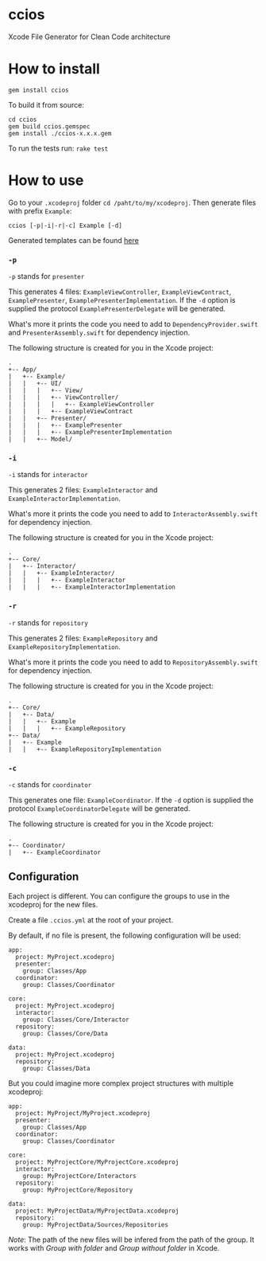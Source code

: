 # ccios
Xcode File Generator for Clean Code architecture

# How to install
```
gem install ccios
```

To build it from source:
```
cd ccios
gem build ccios.gemspec
gem install ./ccios-x.x.x.gem
```

To run the tests run:
```rake test```

# How to use

Go to your `.xcodeproj` folder `cd /paht/to/my/xcodeproj`.
Then generate files with prefix `Example`:

```
ccios [-p|-i|-r|-c] Example [-d]
```

Generated templates can be found [here](https://github.com/felginep/ccios/tree/master/lib/ccios/templates)

### `-p`
`-p` stands for `presenter`

This generates 4 files: `ExampleViewController`, `ExampleViewContract`, `ExamplePresenter`, `ExamplePresenterImplementation`. If the `-d` option is supplied the protocol `ExamplePresenterDelegate` will be generated.

What's more it prints the code you need to add to `DependencyProvider.swift` and `PresenterAssembly.swift` for dependency injection.

The following structure is created for you in the Xcode project:

```
.
+-- App/
|   +-- Example/
|   |   +-- UI/
|   |   |   +-- View/
|   |   |   +-- ViewController/
|   |   |   |   +-- ExampleViewController
|   |   |   +-- ExampleViewContract
|   |   +-- Presenter/
|   |   |   +-- ExamplePresenter
|   |   |   +-- ExamplePresenterImplementation
|   |   +-- Model/
```

### `-i`
`-i` stands for `interactor`

This generates 2 files: `ExampleInteractor` and `ExampleInteractorImplementation`.

What's more it prints the code you need to add to `InteractorAssembly.swift` for dependency injection.

The following structure is created for you in the Xcode project:

```
.
+-- Core/
|   +-- Interactor/
|   |   +-- ExampleInteractor/
|   |   |   +-- ExampleInteractor
|   |   |   +-- ExampleInteractorImplementation
```

### `-r`
`-r` stands for `repository`

This generates 2 files: `ExampleRepository` and `ExampleRepositoryImplementation`.

What's more it prints the code you need to add to `RepositoryAssembly.swift` for dependency injection.

The following structure is created for you in the Xcode project:

```
.
+-- Core/
|   +-- Data/
|   |   +-- Example
|   |   |   +-- ExampleRepository
+-- Data/
|   +-- Example
|   |   +-- ExampleRepositoryImplementation
```

### `-c`
`-c` stands for `coordinator`

This generates one file: `ExampleCoordinator`. If the `-d` option is supplied the protocol `ExampleCoordinatorDelegate` will be generated.

The following structure is created for you in the Xcode project:

```
.
+-- Coordinator/
|   +-- ExampleCoordinator
```

## Configuration


Each project is different. You can configure the groups to use in the xcodeproj for the new files.

Create a file `.ccios.yml` at the root of your project.

By default, if no file is present, the following configuration will be used:
```
app:
  project: MyProject.xcodeproj
  presenter:
    group: Classes/App
  coordinator:
    group: Classes/Coordinator

core:
  project: MyProject.xcodeproj
  interactor:
    group: Classes/Core/Interactor
  repository:
    group: Classes/Core/Data

data:
  project: MyProject.xcodeproj
  repository:
    group: Classes/Data
```

But you could imagine more complex project structures with multiple xcodeproj:
```
app:
  project: MyProject/MyProject.xcodeproj
  presenter:
    group: Classes/App
  coordinator:
    group: Classes/Coordinator

core:
  project: MyProjectCore/MyProjectCore.xcodeproj
  interactor:
    group: MyProjectCore/Interactors
  repository:
    group: MyProjectCore/Repository

data:
  project: MyProjectData/MyProjectData.xcodeproj
  repository:
    group: MyProjectData/Sources/Repositories

```

*Note*: The path of the new files will be infered from the path of the group. It works with *Group with folder* and *Group without folder* in Xcode.

